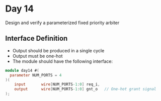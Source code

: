 # Day 14
Design and verify a parameterized fixed priority arbiter

## Interface Definition
- Output should be produced in a single cycle
- Output must be one-hot
- The module should have the following interface:

```verilog
module day14 #(
  parameter NUM_PORTS = 4
)(
    input       wire[NUM_PORTS-1:0] req_i,
    output      wire[NUM_PORTS-1:0] gnt_o   // One-hot grant signal
);
```
